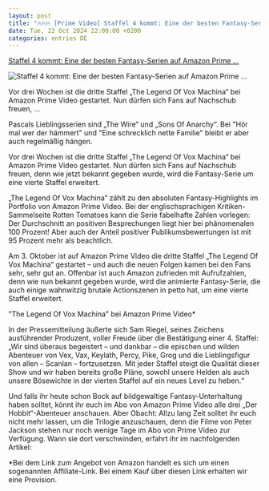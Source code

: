 ```yaml
---
layout: post
title: "🔥🔥🔥 [Prime Video] Staffel 4 kommt: Eine der besten Fantasy-Serien auf Amazon Prime ..."
date: Tue, 22 Oct 2024 22:00:00 +0200
categories: entries DE
---
```

[Staffel 4 kommt: Eine der besten Fantasy-Serien auf Amazon Prime ...](https://www.filmstarts.de/nachrichten/1000110351.html)

![Staffel 4 kommt: Eine der besten Fantasy-Serien auf Amazon Prime ...](https://de.web.img3.acsta.net/img/da/a5/daa538a3a0d25d5b37e667e5a888dd64.jpg)

Vor drei Wochen ist die dritte Staffel „The Legend Of Vox Machina“ bei Amazon Prime Video gestartet. Nun dürfen sich Fans auf Nachschub freuen, ...

Pascals Lieblingsserien sind „The Wire“ und „Sons Of Anarchy“. Bei "Hör mal wer der hämmert" und "Eine schrecklich nette Familie" bleibt er aber auch regelmäßig hängen.

Vor drei Wochen ist die dritte Staffel „The Legend Of Vox Machina“ bei Amazon Prime Video gestartet. Nun dürfen sich Fans auf Nachschub freuen, denn wie jetzt bekannt gegeben wurde, wird die Fantasy-Serie um eine vierte Staffel erweitert.

„The Legend Of Vox Machina“ zählt zu den absoluten Fantasy-Highlights im Portfolio von Amazon Prime Video. Bei der englischsprachigen Kritiken-Sammelseite Rotten Tomatoes kann die Serie fabelhafte Zahlen vorlegen: Der Durchschnitt an positiven Besprechungen liegt hier bei phänomenalen 100 Prozent! Aber auch der Anteil positiver Publikumsbewertungen ist mit 95 Prozent mehr als beachtlich.

Am 3. Oktober ist auf Amazon Prime Video die dritte Staffel „The Legend Of Vox Machina“ gestartet – und auch die neuen Folgen kamen bei den Fans sehr, sehr gut an. Offenbar ist auch Amazon zufrieden mit Aufrufzahlen, denn wie nun bekannt gegeben wurde, wird die animierte Fantasy-Serie, die auch einige wahnwitzig brutale Actionszenen in petto hat, um eine vierte Staffel erweitert.

"The Legend Of Vox Machina" bei Amazon Prime Video*

In der Pressemitteilung äußerte sich Sam Riegel, seines Zeichens ausführender Produzent, voller Freude über die Bestätigung einer 4. Staffel: „Wir sind überaus begeistert – und dankbar – die epischen und wilden Abenteuer von Vex, Vax, Keylath, Percy, Pike, Grog und die Lieblingsfigur von allen – Scanlan – fortzusetzen. Mit jeder Staffel steigt die Qualität dieser Show und wir haben bereits große Pläne, sowohl unsere Helden als auch unsere Bösewichte in der vierten Staffel auf ein neues Level zu heben.“

Und falls ihr heute schon Bock auf bildgewaltige Fantasy-Unterhaltung haben solltet, könnt ihr euch im Abo von Amazon Prime Video alle drei „Der Hobbit“-Abenteuer anschauen. Aber Obacht: Allzu lang Zeit solltet ihr euch nicht mehr lassen, um die Trilogie anzuschauen, denn die Filme von Peter Jackson stehen nur noch wenige Tage im Abo von Prime Video zur Verfügung. Wann sie dort verschwinden, erfahrt ihr im nachfolgenden Artikel:

*Bei dem Link zum Angebot von Amazon handelt es sich um einen sogenannten Affiliate-Link. Bei einem Kauf über diesen Link erhalten wir eine Provision.

